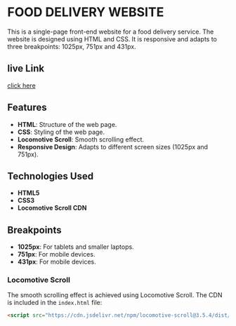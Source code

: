 # FOOD DELIVERY WEBSITE

This is a single-page front-end website for a food delivery service. The website is designed using HTML and CSS. It is responsive and adapts to three breakpoints: 1025px, 751px and 431px.

## live Link

[click here](https://aistushar.github.io/Food-Delivery-Website/)

## Features

- **HTML**: Structure of the web page.
- **CSS**: Styling of the web page.
- **Locomotive Scroll**: Smooth scrolling effect.
- **Responsive Design**: Adapts to different screen sizes (1025px and 751px).

## Technologies Used

- **HTML5**
- **CSS3**
- **Locomotive Scroll CDN**

## Breakpoints

- **1025px**: For tablets and smaller laptops.
- **751px**: For mobile devices.
- **431px**: For mobile devices.

### Locomotive Scroll

The smooth scrolling effect is achieved using Locomotive Scroll. The CDN is included in the `index.html` file:

```html
<script src="https://cdn.jsdelivr.net/npm/locomotive-scroll@3.5.4/dist/locomotive-scroll.js"></script>
```
